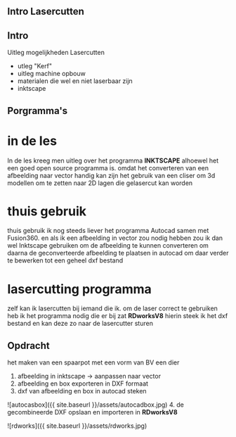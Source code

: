 ## Intro Lasercutten
## **Intro**
Uitleg mogelijkheden Lasercutten
* utleg "Kerf"
* uitleg machine opbouw
* materialen die wel en niet laserbaar zijn
* inktscape

## **Porgramma's**

# in de les
In de les kreeg men uitleg over het programma **INKTSCAPE**
alhoewel het een goed open source programma is. omdat het converteren van een afbeelding naar vector handig kan zijn
het gebruik van een cliser om 3d modellen om te zetten naar 2D lagen die gelasercut kan worden

# thuis gebruik
thuis gebruik ik nog steeds liever het programma Autocad samen met Fusion360.
en als ik een afbeelding in vector zou nodig hebben zou ik dan wel Inktscape gebruiken om de afbeelding te kunnen converteren
om daarna de geconverteerde afbeelding te plaatsen in autocad om daar verder te bewerken tot een geheel dxf bestand

# lasercutting programma
zelf kan ik lasercutten bij iemand die ik. om de laser correct te gebruiken heb ik het programma nodig die er bij zat
**RDworksV8** hierin steek ik het dxf bestand en kan deze zo naar de lasercutter sturen

## **Opdracht**

het maken van een spaarpot met een vorm van BV een dier

1. afbeelding in inktscape -> aanpassen naar vector
2. afbeelding en box exporteren in DXF formaat
3. dxf van afbeelding en box in autocad steken

![autocasbox]({{ site.baseurl }}/assets/autocadbox.jpg)
4. de gecombineerde DXF opslaan en importeren in **RDworksV8**

![rdworks]({{ site.baseurl }}/assets/rdworks.jpg)


